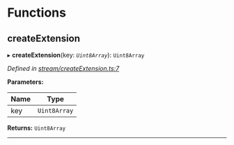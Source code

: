 

# Functions

<a id="createextension"></a>

##  createExtension

▸ **createExtension**(key: *`Uint8Array`*): `Uint8Array`

*Defined in [stream/createExtension.ts:7](https://github.com/polkadot-js/common/blob/49b0c84/packages/trie-codec/src/stream/createExtension.ts#L7)*

**Parameters:**

| Name | Type |
| ------ | ------ |
| key | `Uint8Array` |

**Returns:** `Uint8Array`

___

